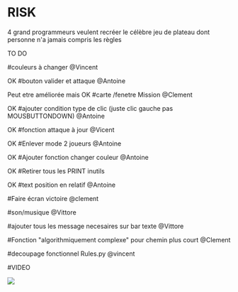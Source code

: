 # RISK
4 grand programmeurs veulent recréer le célèbre jeu de plateau dont personne n'a jamais compris les règles

TO DO

#couleurs à changer @Vincent 

OK #bouton valider et attaque @Antoine 

Peut etre améliorée mais OK #carte /fenetre Mission @Clement 

OK #ajouter condition type de clic (juste clic gauche pas MOUSBUTTONDOWN) @Antoine

OK #fonction attaque à jour @Vicent 

OK #Enlever mode 2 joueurs @Antoine

OK #Ajouter fonction changer couleur @Antoine

OK #Retirer tous les PRINT inutils

OK #text position en relatif @Antoine

#Faire écran victoire @clement

#son/musique @Vittore

#ajouter tous les message necesaires sur bar texte @Vittore

#Fonction "algorithmiquement complexe" pour chemin plus court @Clement

#decoupage fonctionnel Rules.py @vincent

#VIDEO









![](https://media.tenor.com/images/6be0276d8d6a84028f2505d07f39c92e/tenor.gif)
